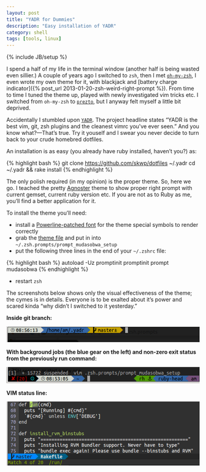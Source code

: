 ```yaml
---
layout: post
title: "YADR for Dummies"
description: "Easy installation of YADR"
category: shell
tags: [tools, linux]
---
```

{% include JB/setup %}

I spend a half of my life in the terminal window (another half is being wasted even sillier.)
A couple of years ago I switched to `zsh`, then I met [`oh-my-zsh`](https://github.com/robbyrussell/oh-my-zsh),
I even wrote my own theme for it, with blackjack and [battery charge indicator]({% post_url 2013-01-20-zsh-weird-right-prompt %}).
From time to time I tuned the theme up, played with newly investigated vim tricks etc. I switched from `oh-my-zsh` to
[`prezto`](https://github.com/sorin-ionescu/prezto), but I anyway felt myself a little bit deprived.

Accidentally I stumbled upon [`YADR`](https://github.com/skwp/dotfiles). The project headline states
“YADR is the best vim, git, zsh plugins and the cleanest vimrc you've ever seen.” And you know what?—That’s true.
Try it youself and I swear you never decide to turn back to your crude homebred dotfiles.

An installation is as easy (you already have ruby installed, haven’t you?) as:

{% highlight bash %}
git clone https://github.com/skwp/dotfiles ~/.yadr
cd ~/.yadr && rake install
{% endhighlight %}

The only polish required (in my opinion) is the proper theme. So, here we go. I teached the pretty
[Agnoster](https://gist.github.com/agnoster/3712874) theme to show proper right prompt with current gemset,
current ruby version etc. If you are not as to Ruby as me, you’ll find a better application for it.

To install the theme you’ll need:

* install a [Powerline-patched font](https://gist.github.com/1595572) for the theme special symbols
to render correctly
* grab the [theme file](https://gist.github.com/mudasobwa/5308070) and put in into `~/.zsh.prompts/prompt_mudasobwa_setup`
* put the following three lines in the end of your `~/.zshrc` file:

{% highlight bash %}
autoload -Uz promptinit
promptinit
prompt mudasobwa
{% endhighlight %}

* restart `zsh`

The screenshots below shows only the visual effectiveness of the theme; the cymes is in details. Everyone
is to be exalted about it’s power and scared kinda “why didn’t I switched to it yesterday.”

**Inside git branch:**

![YADR prompt inside git branch](/img/yadr-mudasobwa-git-prompt.png)

**With background jobs (the blue gear on the left) and non-zero exit status from the previously run command:**

![YADR prompt with running process](/img/yadr-mudasobwa-full-prompt.png)

**VIM status line:**

![YADR prompt for VIM](/img/yadr-mudasobwa-vim-prompt.png)


